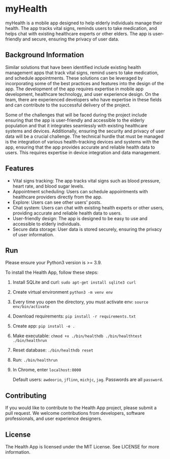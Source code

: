 # myHealth

myHealth is a mobile app designed to help elderly individuals manage their health. The app tracks vital signs, reminds users to take medication, and helps chat with existing healthcare experts or other elders. The app is user-friendly and secure, ensuring the privacy of user data.

## Background Information

Similar solutions that have been identified include existing health management apps that track vital signs, remind users to take medication, and schedule appointments. These solutions can be leveraged by incorporating some of the best practices and features into the design of the app. The development of the app requires expertise in mobile app development, healthcare technology, and user experience design. On the team, there are experienced developers who have expertise in these fields and can contribute to the successful delivery of the project.

Some of the challenges that will be faced during the project include ensuring that the app is user-friendly and accessible to the elderly population and that it integrates seamlessly with existing healthcare systems and devices. Additionally, ensuring the security and privacy of user data will be a crucial challenge. The technical hurdle that must be managed is the integration of various health-tracking devices and systems with the app, ensuring that the app provides accurate and reliable health data to users. This requires expertise in device integration and data management.

## Features

- Vital signs tracking: The app tracks vital signs such as blood pressure, heart rate, and blood sugar levels.
- Appointment scheduling: Users can schedule appointments with healthcare providers directly from the app.
- Explore: Users can see other users' posts.
- Chat system: Users can chat with existing health experts or other users, providing accurate and reliable health data to users.
- User-friendly design: The app is designed to be easy to use and accessible to elderly individuals.
- Secure data storage: User data is stored securely, ensuring the privacy of user information.

## Run

Please ensure your Python3 version is >= 3.9.

To install the Health App, follow these steps:

1. Install SQLite and curl:  `sudo apt-get install sqlite3 curl`

2. Create virtual environment `python3 -m venv env`

3. Every time you open the directory, you must activate env:  `source env/bin/activate`

4. Download requirements:  `pip install -r requirements.txt`

5. Create app:  `pip install -e .`

6. Make executable:  `chmod +x ./bin/healthdb ./bin/healthtest ./bin/healthrun`

7. Reset database:  `./bin/healthdb reset`

8. Run:  `./bin/healthrun`

9. In Chrome, enter `localhost:8000`

   Default users: `awdeorio`, `jflinn`, `michjc`, `jag`. Passwords are all `password`.

## Contributing

If you would like to contribute to the Health App project, please submit a pull request. We welcome contributions from developers, software professionals, and user experience designers.

## License

The Health App is licensed under the MIT License. See LICENSE for more information.
